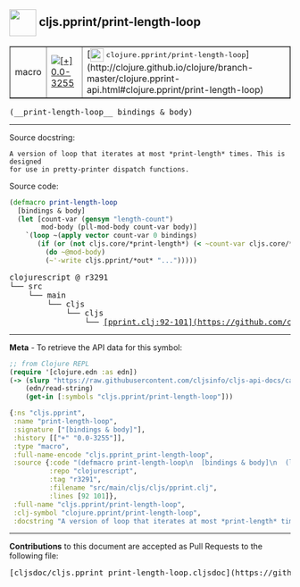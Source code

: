 ## <img width="48px" valign="middle" src="http://i.imgur.com/Hi20huC.png"> cljs.pprint/print-length-loop

 <table border="1">
<tr>

<td>macro</td>
<td><a href="https://github.com/cljsinfo/cljs-api-docs/tree/0.0-3255"><img valign="middle" alt="[+] 0.0-3255" src="https://img.shields.io/badge/+-0.0--3255-lightgrey.svg"></a> </td>
<td>
[<img height="24px" valign="middle" src="http://i.imgur.com/1GjPKvB.png"> <samp>clojure.pprint/print-length-loop</samp>](http://clojure.github.io/clojure/branch-master/clojure.pprint-api.html#clojure.pprint/print-length-loop)
</td>
</tr>
</table>

 <samp>
(__print-length-loop__ bindings & body)<br>
</samp>

---




Source docstring:

```
A version of loop that iterates at most *print-length* times. This is designed
for use in pretty-printer dispatch functions.
```

Source code:

```clj
(defmacro print-length-loop
  [bindings & body]
  (let [count-var (gensym "length-count")
        mod-body (pll-mod-body count-var body)]
    `(loop ~(apply vector count-var 0 bindings)
       (if (or (not cljs.core/*print-length*) (< ~count-var cljs.core/*print-length*))
         (do ~@mod-body)
         (~'-write cljs.pprint/*out* "...")))))
```

 <pre>
clojurescript @ r3291
└── src
    └── main
        └── cljs
            └── cljs
                └── <ins>[pprint.clj:92-101](https://github.com/clojure/clojurescript/blob/r3291/src/main/cljs/cljs/pprint.clj#L92-L101)</ins>
</pre>


---

__Meta__ - To retrieve the API data for this symbol:

```clj
;; from Clojure REPL
(require '[clojure.edn :as edn])
(-> (slurp "https://raw.githubusercontent.com/cljsinfo/cljs-api-docs/catalog/cljs-api.edn")
    (edn/read-string)
    (get-in [:symbols "cljs.pprint/print-length-loop"]))
```

```clj
{:ns "cljs.pprint",
 :name "print-length-loop",
 :signature ["[bindings & body]"],
 :history [["+" "0.0-3255"]],
 :type "macro",
 :full-name-encode "cljs.pprint_print-length-loop",
 :source {:code "(defmacro print-length-loop\n  [bindings & body]\n  (let [count-var (gensym \"length-count\")\n        mod-body (pll-mod-body count-var body)]\n    `(loop ~(apply vector count-var 0 bindings)\n       (if (or (not cljs.core/*print-length*) (< ~count-var cljs.core/*print-length*))\n         (do ~@mod-body)\n         (~'-write cljs.pprint/*out* \"...\")))))",
          :repo "clojurescript",
          :tag "r3291",
          :filename "src/main/cljs/cljs/pprint.clj",
          :lines [92 101]},
 :full-name "cljs.pprint/print-length-loop",
 :clj-symbol "clojure.pprint/print-length-loop",
 :docstring "A version of loop that iterates at most *print-length* times. This is designed\nfor use in pretty-printer dispatch functions."}

```

---

__Contributions__ to this document are accepted as Pull Requests to the following file:

 <pre>
[cljsdoc/cljs.pprint_print-length-loop.cljsdoc](https://github.com/cljsinfo/cljs-api-docs/blob/master/cljsdoc/cljs.pprint_print-length-loop.cljsdoc)
</pre>

